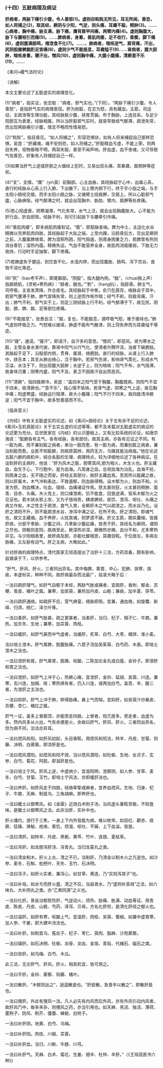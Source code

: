 ### (十四）五脏病理及病证

**肝病者，两胁下痛引少腹，令人善怒(1)。虚则目䀮䀮无所见，耳无所闻，善恐，如人将捕之(2)，取其经，厥阴与少阳，气逆，则头痛，耳聋不聪，颊肿(3)。……心病者，胸中痛，胁支满，胁下痛，膺背肩甲间痛，两臂内痛(4)。虚则胸腹大，胁下与腰相引而痛(5)。……脾病者，身重，善肌肉痿，足不收行，善瘈，脚下痛(6)，虚则腹满肠鸣，飧泄食不化(7)。……，肺病者，喘咳逆气，肩背痛，汗出，尻阴股膝髀腨胻足皆痛(8)，虚则少气不能报息，耳聋隘干(9)……肾病者，腹大胫肿，喘咳身重，寝汗出，憎风(10)，虚则胸中痛，大腹小腹痛，清厥意不乐(11)，……**

《素问•藏气法时论》

〔讲解〕

本文主要论述了五脏虚实的病理变化。

(1)“病者”，指实证，张志聪：“病者，邪气实也。”(下同）。“两胁下痛引少腹，令人善怒”，是指肝气实的病理表现。肝为刚脏，在志为怒，具有藏血，主筋，司运动，主疏泄等生理功能，其经脉抵少腹，挟胃贯膈，布于胸胁，上连目系，与足少阳胆互为表里，经脉相属，所以当肝脏邪气实时，就易导致经气郁滞，疏泄失常，而出现两胁痛引少腹，情志不畅而性情易怒。

(2)“䀮䀮”，指目昏花。“如人将捕之”，形容恐惧状，如有人将来捕捉自己那样恐惧，吴崑：“肝藏魂，魂不安则恐，如人将捕之。”肝脏精血亏虚，不能上荣，则两目失养，视物昏暗不明，两耳失聪，甚至不闻声响，肝血虚，血不舍魂，又可导致气怯善恐，好象有人将捕捉自己一样。

(3)如果当肝气上逆或肝胆之火循经上犯时，又易出现头痛，耳暴聋，面颊肿等症状。

(4)“支”，支撑。“膺”（yin英）前胸部。心主血脉，其经脉起宁心中，出属心系，直行的经脉从心系上行入肺，下出腋下，沿上臂内侧下行，终于手小指之端，与手太阳小肠经交接。而手太阳小肠之脉，又循臂土绕肩胛，交肩上。所以心脏邪气盛，心脉痹阻，经气郁滞之时，就会出现胸中、胁肋、臂内、肩胛等处疼痛。

(5)若心阳虚衰，阴寒凝滞，气化失常，水气上泛，就会出现胸腹胀大。心不能为肝行血，肝血瘀阻，经脉不利，则可引起胁下与腰牵引作痛。

(6)“善肌肉痿”，即多病肌肉瘘软证。“瘈”，即筋脉挛缩。脾为中土，主运化水谷精微以充养肌肉四肢，其经脉起于大趾之端，上至内踝，沿胫骨后方，交出足厥阴之前，入腹属脾络胃。脾为湿邪所困，阳气阻遏，则周身困重乏力，若脾胃有热则消谷善饥；湿热内蕴，精微失运，气血不能营养全身，故肌肉消瘦痿弱，下肢无力收持，行动时手足抽掣，脚下疼痛。

(7)若脾虚失于健运，则饮食不化，水湿内停，而出现腹胀、肠鸣、泻下完谷、食物不消化等症。

(8)“尻”（kao考平声），即尾骶部。“阴股”，指大腿內侧。“腨”，（chuai揣上声）指腓肠肌，《灵枢•寒热病》：“腓者，腨也。”“胻”，（hang杭），指胫骨。肺主气，司呼吸，主宣发肃降，外合皮毛。其经脉起于中焦，俞穴在肩背，络脉会于耳中，若邪气壅滞于肺，肺气宣降失常，则上逆而作咳作喘；经气不和，则肩背痛，汗出；肺气不利，邪气实于上，则足三阴经脉上行不利，经气郁滞于下，故见尻、阴股、膝、髀、腨、足等部位疼痛。

(9)“不能报息”，张景岳注：“报，复也，不能报息，谓呼吸气短，难于接续也。”肺气虚则呼吸乏力，气短难以接续，肺虚不能布气散津，则上窍失养而为耳聋嗌干等症。

(10)“寝”，通浸。“寝汗”，即浸汗，自汗多的意思。“憎风”，即恶风。肾为寒水之脏，主管全身水液代谢，靠肾中阳气以行气化，使清者升腾环流，浊者下输膀胱。其脉起于足下，沿股部内侧，贯脊、属肾、络膀胱。直行的经脉，从肾上行入肺中，挟舌本；其支从肺出络心，注于胸中。若邪气伤肾，影响肾气蒸化，形成水气泛溢，水注于下，则出现腹大胫肿；水逆于上，则为喘咳；阳气不布，水气阻滞，故身体沉重；阴寒内盛，阳气不及，表卫不固故汗自出而恶风。

(11)“清厥”，指四肢厥冷，吴崑：“盖四末之阳气受于胸腹，胸腹既病，则阳气不宜于四末，故清厥也。”“意不乐”，指心情不愉快。若肾气虚，阴寒之气上逆，故见胸中痛；阳虚寒盛，经脉运行阻滞，故大小腹痛；阳气不行于四末，故四肢清冷厥逆；阳气不宜于胸中，故多愁善感而不乐。

〔临床意义〕

《内经》中有关五脏虚实的论述，如《素问•调经论》关于五有余不足的论述，《素问•玉机真脏论》关于五实五虚的论述等等，都不及本篇对五脏虚实的病证的论述更为充分。后世医家在《内经》的认识基础上，又有比较系统的论证。如唐宗海说：“脏腑各有主气，各有经脉，各有部份。故其主病，亦各有见证之不同。有一脏为病，而不兼别脏之病者，单治一脏而愈，有一脏为病，而兼别脏之病者，兼治别脏而愈。业医不知脏腑，则病原莫辨，用药无方，乌赌其能治病哉。”他在论述五脏六腑的病机中，结合各脏的生理、病理特点，较为详细地论述了各种病证。在谈到肝的主病时，他说：“肝为风木之脏，胆寄其间,胆为相火，木生火也。肝主藏血，血生于心，下行胞中，是为血海。凡周身之血，总视血海为治乱。血海不扰，则周身之血，无不随之而安。肝经主其部分，故肝主藏血焉。至其所以能藏之故，则以肝属木，木气冲和条达，不致遏郁，则血脉得畅。设木郁为火，则血不和。火发为怒，则血横决，吐血、错经、血痛诸证作焉。怒太甚则狂，火太甚则颊肿、面青、目赤、头痛。木火克土，则口燥泄痢，饥不能食，回食逆满，皆系木郁为火之见证也。若木挟水邪上攻，又为子借母势，肆虐脾经，痰饮、泄泻、呕吐、头痛之病又作矣。木之性主于疏泄，食气入胃，全赖肝木之气以疏泄之，而水谷乃化。设肝之清阳不升，则不能疏泄水谷，渗泻中满之证，在所不免。肝之清阳，即魂气也，故又主藏魂。血不养肝，火扰其魂，则梦遗不寐。肝又主筋，瘈疭囊缩，皆属肝病，分部于季胁、少腹之间，凡季胁少腹疝痛，皆责于肝。其经名为厥阴，谓阴之尽也。阴极则变阳，故病至此，厥深热亦深，厥微热亦微。血分不和，尤多寒热并见。与少阳相表里，故肝病及胆，亦能吐酸咽苦，耳聋目眩。于位居左，多病左胁痛，又左胁有动气。肝之主病，大略如此。”

针对肝病的病理特点，清代医家王旭高提出了治肝十三法，方药具备，颇有影响，兹摘录于下，以供参考。

“肝气、肝风、肝火，三者同出异名。其中侮脾、乘胃、中心、犯肺、挟寒、挟痰，本虚标实，种种不同，故肝病最杂而法最广，姑录大略于后：

一法曰疏肝理气。如肝气自郁于本经，两胁气胀或痛者，宜疏肝，香附、郁金、苏梗、青皮、橘叶之属。兼寒，加吴萸，兼热加丹皮、山栀；兼痰，加半夏、茯苓。

一法曰疏肝通络。如疏肝不应，营气痹窒，络脉瘀阻，宜兼，通血络，如旋覆、新绎、归须、桃仁、泽兰叶等。

一法曰柔肝。如肝气胀甚，疏之更甚者，当柔肝，当归、杞子、相子仁、牛膝。兼热，加天冬、生地；兼寒，加苁蓉、肉桂。

一法曰缓肝。如肝气甚而中气虚者，当缓肝，炙草、白芍、大枣、橘饼、淮小麦。

法曰培土泄木。肝气乘脾，脘腹胀痛，六君子汤加吴茱萸、白芍药、木香。即培土泄木之法也。

一法曰泄肝和胃。肝气乘胃，脘痛、呕酸，二陈加左金丸或白蔻、金铃子。即泄肝和胃之法也。

一法曰泄肝。如肝气上冲于心，热厥心痛，宜泄肝，金铃、延胡、吴萸、川连。兼寒，去川连，加椒、桂；寒热俱有者，仍入川连，或再加白芍。盖苦、辛、酸三者，为泄肝之主法也。

一法曰抑肝。肝气上冲于肺，猝得胁痛，暴上气而喘，宜抑肝，如吴萸汁炒桑皮、苏梗、杏仁、橘红之属。

肝气一证，虽多上冒巅顶，亦能旁走四肢。上冒者，阳亢居多。旁走者，血虚为多。然内风多从火出，气有余便是火，余故曰肝气，肝风、肝火，三者同出异名，但为病不同，治法亦异耳。

一法曰熄风和阳。如肝风初起，头目昏眩，用熄风和阳法，羚羊、丹皮、甘菊、钩藤、决明、白蒺藜。即凉肝是也。

一法曰熄风潜阳。如熄风和阳不效，当以熄风潜阳，如牡蛎、生地、女贞子、玄参、白芍、菊花、阿胶。即滋肝是也。

一法曰培土宁风。肝风上逆，中虚纳少，宜滋阳明，泄厥阴，如人参、甘草、麦冬、白芍、甘菊、玉竹。即培土宁风法，亦即缓肝法也。

一法曰养肝。如肝风走于四肢，经络牵掣或麻者，宜养血熄风，生地、归身、杞子、牛膝、天麻、制首乌、三角胡麻。即养肝也。

一法曰暖土以御寒风。如《金匮》近效白术附子汤，治风虚头重眩苦极，不知食味，是暖土以御寒风之法。此非治肝，实补中也。

肝火燔灼，游行于三焦，一身上下内外皆能为病，难以枚举。如目红、颧赤、痉厥、狂躁、淋秘、疮疡、善饥、烦渴、呕吐、不寐、上下血溢，皆是。

一法曰清肝。如羚羊、丹皮、黑栀、黄芩、竹叶、连翘、夏枯草。

一法曰泻肝。如龙胆泻肝汤、泻青丸、当归龙荟丸之类。

一法曰清金制木。肝火上炎，清之不已，当制肝，乃清金以制木火之亢逆也。如沙参、麦冬、石斛、枇杷叶、天冬、玉竹、石决明。

一法曰泻子。如肝火实者，兼泻心，如甘草、黄连，乃“实则泻其子”也。

一法曰补母。如水亏而肝火盛，清之不应，当益肾水，乃“虚则补其母”之法，如六味丸、大补阴丸之类。亦“乙癸同源”之义也。

一法曰化肝。景岳治郁怒伤肝，气逆动火，烦热、胁痛、胀满、动血等证、用青皮、陈皮、丹皮、山栀、芍药、泽泻、贝母，方名化肝煎，是清化肝经之郁火也。

一法曰温肝。如肝有寒，呕酸上气，宜温肝，肉桂、吴萸、蜀椒。如兼中虚胃寒，加人参、干姜，即大建中汤法也。

一法曰补肝。如制首乌、菟丝子、杞子、枣仁、萸肉、脂麻、沙苑蒺藜。

一法曰镇肝。如石决明、牡蛎、龙骨、龙齿、金箔、青铅、代赭石、磁石之类。

一法曰敛肝。如乌梅、白芍、木瓜。

此三法，无论肝气、肝风，肝火，相其机宜，皆可用之。

一法曰平肝。金铃、蒺藜、钩藤、橘叶。

一法曰散肝。“木郁则达之”，逍遥散是也。“肝欲散，急食辛以散之”，即散肝是也。

一法曰搜肝。外此有搜风一法。凡人必先有内风而后外风，亦有外风引动内风者，故肝风门中，每多夹杂，则捜风之药，亦当引用也。如天麻、羌活、独活、薄荷、蔓荆子、防风、荆芥、僵蚕、蝉蜕、白附子。

一法曰补肝阴。地黄、白芍、乌梅。

一法曰补肝阳。肉桂、川椒、苁蓉。

一法曰补肝血。当归、川断、牛膝、川芎。

一法曰补肝气。天麻、白术、菊花、生姜、细辛、杜仲、羊肝。”（《王旭高医书六种》)

